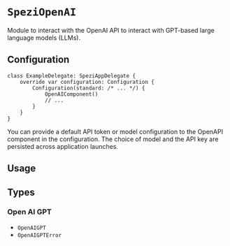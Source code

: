 # ``SpeziOpenAI``

<!--
#
# This source file is part of the Stanford Spezi open source project
#
# SPDX-FileCopyrightText: 2022 Stanford University and the project authors (see CONTRIBUTORS.md)
#
# SPDX-License-Identifier: MIT
#       
-->

Module to interact with the OpenAI API to interact with GPT-based large language models (LLMs).

## Configuration

```
class ExampleDelegate: SpeziAppDelegate {
    override var configuration: Configuration {
        Configuration(standard: /* ... */) {
            OpenAIComponent()
            // ...
        }
    }
}
```

You can provide a default API token or model configuration to the OpenAPI component in the configuration.
The choice of model and the API key are persisted across application launches.


## Usage



## Types

### Open AI GPT

- ``OpenAIGPT``
- ``OpenAIGPTError``
